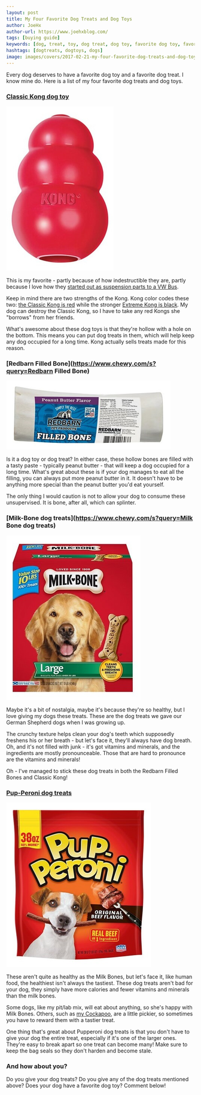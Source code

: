 ```yaml
---
layout: post
title: My Four Favorite Dog Treats and Dog Toys
author: JoeHx
author-url: https://www.joehxblog.com/
tags: [buying guide]
keywords: [dog, treat, toy, dog treat, dog toy, favorite dog toy, favorite dog treat, kong, classic kong, extreme kong, milk bone, pupperoni, bone, filled bone, red barn filled bone]
hashtags: [dogtreats, dogtoys, dogs]
image: images/covers/2017-02-21-my-four-favorite-dog-treats-and-dog-toys.png
---
```


Every dog deserves to have a favorite dog toy and a favorite dog treat. I know mine do. Here is a list of my four favorite dog treats and dog toys.

### [Classic Kong dog toy](https://www.chewy.com/kong-classic-dog-toy-large/dp/38485)

![Classic Kong dog toy](/images/dog-treats-and-dog-toys/classic-kong.jpg)

This is my favorite - partly because of how indestructible they are, partly because I love how they [started out as suspension parts to a VW Bus](https://www.kongcompany.com/the-world-of-kong/the-kong-story/).

Keep in mind there are two strengths of the Kong. Kong color codes these two: [the Classic Kong is red](https://www.chewy.com/kong-classic-dog-toy-large/dp/38485) while the stronger [Extreme Kong is black](https://www.chewy.com/kong-extreme-dog-toy-x-large/dp/38494). My dog can destroy the Classic Kong, so I have to take any red Kongs she "borrows" from her friends.

What's awesome about these dog toys is that they're hollow with a hole on the bottom. This means you can put dog treats in them, which will help keep any dog occupied for a long time. Kong actually sells treats made for this reason.

### [Redbarn Filled Bone](https://www.chewy.com/s?query=Redbarn Filled Bone)

![Redbarn Filled Bone](/images/dog-treats-and-dog-toys/redbard-filled-bone.jpg)

Is it a dog toy or dog treat? In either case, these hollow bones are filled with a tasty paste - typically peanut butter - that will keep a dog occupied for a long time. What's great about these is if your dog manages to eat all the filling, you can always put more peanut butter in it. It doesn't have to be anything more special than the peanut butter you'd eat yourself.

The only thing I would caution is not to allow your dog to consume these unsupervised. It is bone, after all, which can splinter.

### [Milk-Bone dog treats](https://www.chewy.com/s?query=Milk Bone dog treats)

![Milk-Bone dog treats](/images/dog-treats-and-dog-toys/milk-bone.jpg)

Maybe it's a bit of nostalgia, maybe it's because they're so healthy, but I love giving my dogs these treats. These are the dog treats we gave our German Shepherd dogs when I was growing up.

The crunchy texture helps clean your dog's teeth which supposedly freshens his or her breath - but let's face it, they'll always have dog breath. Oh, and it's not filled with junk - it's got vitamins and minerals, and the ingredients are mostly pronounceable. Those that are hard to pronounce are the vitamins and minerals!

Oh - I've managed to stick these dog treats in both the Redbarn Filled Bones and Classic Kong!

### [Pup-Peroni dog treats](https://www.chewy.com/s?query=Pup-peroni)

![Pup-Peroni dog treats](/images/dog-treats-and-dog-toys/pup-peroni.jpg)

These aren't quite as healthy as the Milk Bones, but let's face it, like human food, the healthiest isn't always the tastiest. These dog treats aren't bad for your dog, they simply have more calories and fewer vitamins and minerals than the milk bones.

Some dogs, like my pit/lab mix, will eat about anything, so she's happy with Milk Bones. Others, such as [my Cockapoo](https://www.amazon.com/dp/B07GXM8BN6), are a little pickier, so sometimes you have to reward them with a tastier treat.

One thing that's great about Pupperoni dog treats is that you don't have to give your dog the entire treat, especially if it's one of the larger ones. They're easy to break apart so one treat can become many! Make sure to keep the bag seals so they don't harden and become stale.

### And how about you?

Do you give your dog treats? Do you give any of the dog treats mentioned above? Does your dog have a favorite dog toy? Comment below!
